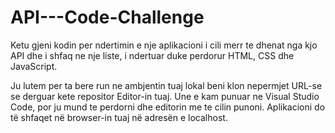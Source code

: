 # API---Code-Challenge
Ketu gjeni kodin per ndertimin e nje aplikacioni i cili merr te dhenat nga kjo API dhe i shfaq ne nje liste, i ndertuar duke perdorur HTML, CSS dhe JavaScript.

Ju lutem per ta bere run ne ambjentin tuaj lokal beni klon nepermjet URL-se se derguar kete repositor Editor-in tuaj.
Une e kam punuar ne Visual Studio Code, por ju mund te perdorni dhe editorin me te cilin punoni.
Aplikacioni do të shfaqet në browser-in tuaj në adresën e localhost.
